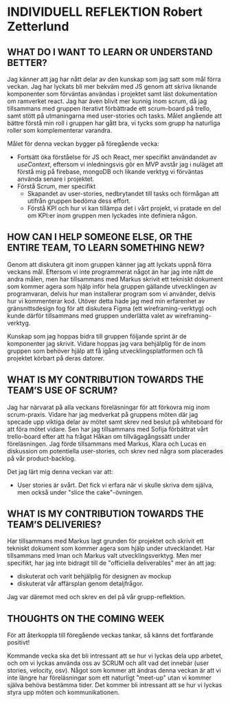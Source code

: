 # INDIVIDUELL REFLEKTION Robert Zetterlund

## WHAT DO I WANT TO LEARN OR UNDERSTAND BETTER?

Jag känner att jag har nått delar av den kunskap som jag satt som mål förra veckan. Jag har lyckats bli mer bekväm med JS genom att skriva liknande komponenter som förväntas användas i projektet samt läst dokumentation om ramverket react. Jag har även blivit mer kunnig inom scrum, då jag tillsammans med gruppen iterativt förbättrade ett scrum-board på trello, samt stött på utmaningarna med user-stories och tasks. Målet angående att bättre förstå min roll i gruppen har gått bra, vi tycks som grupp ha naturliga roller som komplementerar varandra.

Målet för denna veckan bygger på föregående vecka:
* Fortsätt öka förståelse för JS och React, mer specifikt användandet av _useContext_, eftersom vi inledningsvis gör en MVP avstår jag i nuläget att förstå mig på firebase, mongoDB och likande verktyg vi förväntas använda senare i projektet. 
* Förstå Scrum, mer specifikt
    * Skapandet av user-stories, nedbrytandet till tasks och förmågan att utifrån gruppen bedöma dess effort. 
    * Förstå KPI och hur vi kan tillämpa det i vårt projekt, vi pratade en del om KPI:er inom gruppen men lyckades inte definiera någon.
 

## HOW CAN I HELP SOMEONE ELSE, OR THE ENTIRE TEAM, TO LEARN SOMETHING NEW? 

Genom att diskutera git inom gruppen känner jag att lyckats uppnå förra veckans mål. Eftersom vi inte programmerat något än har jag inte nått de andra målen, men har tillsammans med Markus skrivit ett tekniskt dokument som kommer agera som hjälp inför hela gruppen gällande utvecklingen av programvaran, delvis hur man installerar program som vi använder, delvis hur vi kommenterar kod. Utöver detta hade jag med min erfarenhet av gränsnittsdesign fog för att diskutera Figma (ett wireframing-verktyg) och kunde därför tillsammans med gruppen underlätta valet av wireframing-verktyg.

Kunskap som jag hoppas bidra till gruppen följande sprint är de komponenter jag skrivit. Vidare hoppas jag vara behjälplig för de inom gruppen som behöver hjälp att få igång utvecklingsplatformen och få projektet körbart på deras datorer. 

## WHAT IS MY CONTRIBUTION TOWARDS THE TEAM’S USE OF SCRUM? 
Jag har närvarat på alla veckans föreläsningar för att förkovra mig inom scrum-praxis. Vidare har jag medverkat på gruppens möten där jag specade upp viktiga delar av mötet samt skrev ned beslut på whiteboard för att föra mötet vidare. Sen har jag tillsammans med Sofija förbättrat vårt trello-board efter att ha frågat Håkan om tillvägagångssätt under föreläsningen.
Jag förde tillsammans med Markus, Klara och Lucas en diskussion om potentiella user-stories, och skrev ned några som placerades på vår product-backlog.  

Det jag lärt mig denna veckan var att:
* User stories är svårt. Det fick vi erfara när vi skulle skriva dem själva, men också under "slice the cake"-övningen.

## WHAT IS MY CONTRIBUTION TOWARDS THE TEAM’S DELIVERIES? 
Har tillsammans med Markus lagt grunden för projektet och skrivit ett tekniskt dokument som kommer agera som hjälp under utvecklandet. Har tillsammans med Iman och Markus valt utvecklingsverktyg. Men mer specifikt, har jag inte bidragit till de "officiella deliverables" mer än att jag:
* diskuterat och varit behjälplig för designen av mockup 
* diskuterat vår affärsplan genom detaljfrågor.

Jag var däremot med och skrev en del på vår grupp-reflektion.


## THOUGHTS ON THE COMING WEEK
För att återkoppla till föregående veckas tankar, så känns det fortfarande positivt! 

Kommande vecka ska det bli intressant att se hur vi lyckas dela upp arbetet, och om vi lyckas använda oss av SCRUM och allt vad det innebär (user stories, velocity, osv). Något som kommer att ändras denna veckan är att vi inte längre har föreläsningar som ett naturligt "meet-up" utan vi kommer själva behöva bestämma tider. Det kommer bli intressant att se hur vi lyckas styra upp möten och kommunikationen.

